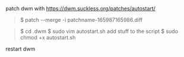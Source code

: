 patch dwm with https://dwm.suckless.org/patches/autostart/
>$ patch --merge -i patchname-165987165986.diff

>$ cd .dwm
>$ sudo vim autostart.sh
add stuff to the script
>$ sudo chmod +x autostart.sh

restart dwm
